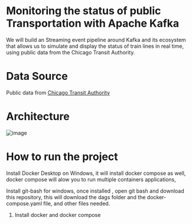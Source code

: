 # Monitoring the status of public Transportation with Apache Kafka
We will build an Streaming event pipeline around Kafka and its ecosystem that allows us to simulate and display the status of train lines in real time, using public data from the Chicago Transit Authority.

# Data Source
Public data from <a href="https://www.transitchicago.com/data/"> Chicago Transit Authority </a>

# Architecture

![image](https://user-images.githubusercontent.com/8701464/124824036-78558d00-df37-11eb-8db2-809633a05bd4.png)


# How to run the project

Install Docker Desktop on Windows, it will install docker compose as well, docker compose will alow you to run multiple containers applications,

Install git-bash for windows, once installed , open git bash and download this repository, this will download the dags folder and the docker-compose.yaml file, and other files needed.

1. Install docker and docker compose 








